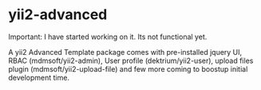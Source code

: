 yii2-advanced
=============

Important: I have started working on it. Its not functional yet.

A yii2 Advanced Template package comes with pre-installed jquery UI, RBAC (mdmsoft/yii2-admin), User profile (dektrium/yii2-user), upload files plugin (mdmsoft/yii2-upload-file) and few more coming to boostup initial development time.

